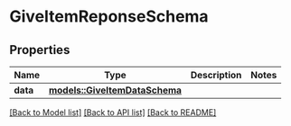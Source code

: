 # GiveItemReponseSchema

## Properties

Name | Type | Description | Notes
------------ | ------------- | ------------- | -------------
**data** | [**models::GiveItemDataSchema**](GiveItemDataSchema.md) |  | 

[[Back to Model list]](../README.md#documentation-for-models) [[Back to API list]](../README.md#documentation-for-api-endpoints) [[Back to README]](../README.md)


